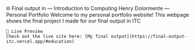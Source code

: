 🌐 Final output in — Introduction to Computing
    Henry Dolormente — Personal Portfolio
    Welcome to my personal portfolio website!
    This webpage shows the final project I made for our final output in ITC
    
    📸 Live Preview
    Check out the live site here: [My final output](https://final-output-itc.vercel.app/#education)
